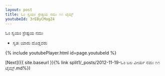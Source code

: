 ```yaml
---
layout: post
title: ಓಂ ಸ್ವಯಂ ಸ್ರೇಷ್ಟಯ ನಮಃ ೧೧ ಟೈಮ್ಸ್
youtubeId: 3rEByCMogZ4
---
```

 
 
 ಓಂ ಸ್ವಯಂ ಸ್ರೇಷ್ಟಯ ನಮಃ  
 
 -  ಸ್ವತಃ ಯಾರು ದೊಡ್ಡವರು 
 
  
 
  
 
 
 
 
 
 


{% include youtubePlayer.html id=page.youtubeId %}
 
[Next]({{ site.baseurl }}{% link  split1/_posts/2012-11-19-ಓಂ ಬಲ ವೀರ್ಯ ನಮಃ ೧೧ ಟೈಮ್ಸ್.md%})
 
